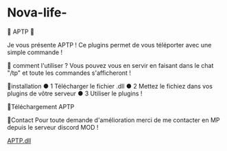 # Nova-life-
🚅 APTP 🚅

Je vous présente APTP ! Ce plugins permet de vous téléporter avec une simple commande ! 

📂 comment l'utiliser ?
Vous pouvez vous en servir en faisant dans le chat "/tp" et toute les commandes s'afficheront !

🔌installation 
● 1 Télécharger le fichier .dll
● 2 Mettez le fichiez dans vos plugins de vôtre serveur 
● 3 Utiliser le plugins !

🧩Téléchargement 
APTP

📮Contact 
Pour toute demande d'amélioration merci de me contacter en MP depuis le serveur discord MOD !

[APTP.dll](https://cdn.discordapp.com/attachments/1253068560779968603/1288105564819161130/APTP.dll?ex=66f3f94a&is=66f2a7ca&hm=61e0a75534a71fe337d4a39c60e1efae9759512c3a7554961677ac1ddbeaffee&)
